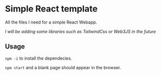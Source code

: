 # Simple React template

All the files I need for a simple React Webapp.

_I will be adding some libraries such as TailwindCss or Web3JS in the future_

## Usage

`npm -i` to install the dependecies.

`npm start` and a blank page should appear in the browser.
